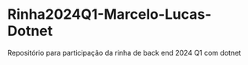 # Rinha2024Q1-Marcelo-Lucas-Dotnet
Repositório para participação da rinha de back end 2024 Q1 com dotnet

